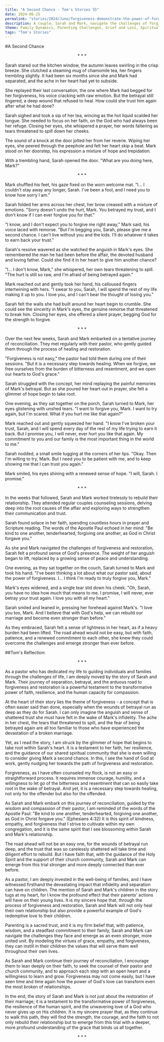 ```yaml
---
title: "A Second Chance - Tom's Stories 55"
date: 2024-06-25
permalink: "stories/2024/June/forgiveness-demonstrate-the-power-of-forgiveness-to-heal-relationships/"
description: A couple, Sarah and Mark, navigate the challenges of forgiveness and restoration after a betrayal, guided by their faith and the support of their pastor. The story explores the themes of trust, redemption, and the power of forgiveness to heal broken relationships.
theme: Family Dynamics, Parenting Challenges, Grief and Loss, Spiritual Growth, Pastoral Guidance, Forgiveness
tags: "Tom's Stories"
---
```

#A Second Chance

<center>* * *</center>

Sarah stared out the kitchen window, the autumn leaves swirling in the crisp breeze. She clutched a steaming mug of chamomile tea, her fingers trembling slightly. It had been six months since she and Mark had separated, and the ache in her heart had yet to subside.

She replayed their last conversation, the one where Mark had begged for her forgiveness, his voice cracking with raw emotion. But the betrayal still lingered, a deep wound that refused to heal. How could she trust him again after what he had done?

Sarah sighed and took a sip of her tea, wincing as the hot liquid scalded her tongue. She needed to focus on her faith, on the God who had always been her refuge. Closing her eyes, she whispered a prayer, her words faltering as tears threatened to spill down her cheeks.

The sound of a knock at the door jolted her from her reverie. Wiping her eyes, she peered through the peephole and felt her heart skip a beat. Mark stood on her doorstep, his expression a mixture of hope and trepidation.

With a trembling hand, Sarah opened the door. "What are you doing here, Mark?"

<center>* * *</center>

Mark shuffled his feet, his gaze fixed on the worn welcome mat. "I... I couldn't stay away any longer, Sarah. I've been a fool, and I need you to know how sorry I am."

Sarah folded her arms across her chest, her brow creased with a mixture of emotions. "Sorry doesn't undo the hurt, Mark. You betrayed my trust, and I don't know if I can ever forgive you for that."

"I know, and I don't expect you to forgive me right away," Mark said, his voice laced with remorse. "But I'm begging you, Sarah, please give me a second chance. I can't live without you and the kids. I'll do whatever it takes to earn back your trust."

Sarah's resolve wavered as she watched the anguish in Mark's eyes. She remembered the man he had been before the affair, the devoted husband and loving father. Could she find it in her heart to give him another chance?

"I... I don't know, Mark," she whispered, her own tears threatening to spill. "The hurt is still so raw, and I'm afraid of being betrayed again."

Mark reached out and gently took her hand, his calloused fingers intertwining with hers. "I swear to you, Sarah, I will spend the rest of my life making it up to you. I love you, and I can't bear the thought of losing you."

Sarah felt the walls she had built around her heart begin to crumble. She could see the sincerity in Mark's eyes, the genuine remorse that threatened to break him. Closing her eyes, she offered a silent prayer, begging God for the strength to forgive.

<center>* * *</center>

Over the next few weeks, Sarah and Mark embarked on a tentative journey of reconciliation. They met regularly with their pastor, who gently guided them through the process of healing and restoration.

"Forgiveness is not easy," the pastor had told them during one of their sessions. "But it is a necessary step towards healing. When we forgive, we free ourselves from the burden of bitterness and resentment, and we open our hearts to God's grace."

Sarah struggled with the concept, her mind replaying the painful memories of Mark's betrayal. But as she poured her heart out in prayer, she felt a glimmer of hope begin to take root.

One evening, as they sat together on the porch, Sarah turned to Mark, her eyes glistening with unshed tears. "I want to forgive you, Mark. I want to try again, but I'm scared. What if you hurt me like that again?"

Mark reached out and gently squeezed her hand. "I know I've broken your trust, Sarah, and I will spend every day of the rest of my life trying to earn it back. But I promise you, I will never, ever hurt you like that again. My commitment to you and our family is the most important thing in the world to me."

Sarah nodded, a small smile tugging at the corners of her lips. "Okay. Then I'm willing to try, Mark. But I need you to be patient with me, and to keep showing me that I can trust you again."

Mark smiled, his eyes shining with a renewed sense of hope. "I will, Sarah. I promise."

<center>* * *</center>

In the weeks that followed, Sarah and Mark worked tirelessly to rebuild their relationship. They attended regular couples counseling sessions, delving deep into the root causes of the affair and exploring ways to strengthen their communication and trust.

Sarah found solace in her faith, spending countless hours in prayer and Scripture reading. The words of the Apostle Paul echoed in her mind: "Be kind to one another, tenderhearted, forgiving one another, as God in Christ forgave you."

As she and Mark navigated the challenges of forgiveness and restoration, Sarah felt a profound sense of God's presence. The weight of her anguish began to lift, replaced by a growing sense of peace and understanding.

One evening, as they sat together on the couch, Sarah turned to Mark and took his hand. "I've been thinking a lot about what our pastor said, about the power of forgiveness. I... I think I'm ready to truly forgive you, Mark."

Mark's eyes widened, and a single tear slid down his cheek. "Oh, Sarah, you have no idea how much that means to me. I promise, I will never, ever betray your trust again. I love you with all my heart."

Sarah smiled and leaned in, pressing her forehead against Mark's. "I love you too, Mark. And I believe that with God's help, we can rebuild our marriage and become even stronger than before."

As they embraced, Sarah felt a sense of lightness in her heart, as if a heavy burden had been lifted. The road ahead would not be easy, but with faith, patience, and a renewed commitment to each other, she knew they could overcome the challenges and emerge stronger than ever before.

##Tom's Reflection: 

<center>* * *</center>

As a pastor who has dedicated my life to guiding individuals and families through the challenges of life, I am deeply moved by the story of Sarah and Mark. Their journey of separation, betrayal, and the arduous road to forgiveness and restoration is a powerful testament to the transformative power of faith, resilience, and the human capacity for compassion.

At the heart of their story lies the theme of forgiveness - a concept that is often easier said than done, especially when the wounds of betrayal run as deep as they do for Sarah. I can only imagine the anguish and sense of shattered trust she must have felt in the wake of Mark's infidelity. The ache in her chest, the tears that threatened to spill, and the fear of being betrayed again are all too familiar to those who have experienced the devastation of a broken marriage.

Yet, as I read the story, I am struck by the glimmer of hope that begins to take root within Sarah's heart. It is a testament to her faith, her resilience, and the guidance of our shared spiritual community that she is even willing to consider giving Mark a second chance. In this, I see the hand of God at work, gently nudging her towards the path of forgiveness and restoration.

Forgiveness, as I have often counseled my flock, is not an easy or straightforward process. It requires immense courage, humility, and a willingness to let go of the bitterness and resentment that can so easily take root in the wake of betrayal. And yet, it is a necessary step towards healing, not only for the offender but also for the offended.

As Sarah and Mark embark on this journey of reconciliation, guided by the wisdom and compassion of their pastor, I am reminded of the words of the Apostle Paul: "Be kind to one another, tenderhearted, forgiving one another, as God in Christ forgave you." (Ephesians 4:32) It is this spirit of kindness, empathy, and forgiveness that I strive to cultivate within my own congregation, and it is the same spirit that I see blossoming within Sarah and Mark's relationship.

The road ahead will not be an easy one, for the wounds of betrayal run deep, and the trust that was so carelessly shattered will take time and diligent effort to rebuild. But I have faith that, with the guidance of the Holy Spirit and the support of their church community, Sarah and Mark can emerge from this trial stronger and more deeply connected than ever before.

As a pastor, I am deeply invested in the well-being of families, and I have witnessed firsthand the devastating impact that infidelity and separation can have on children. The mention of Sarah and Mark's children in the story tugs at my heart, for I know the profound effect that their parents' actions will have on their young lives. It is my sincere hope that, through the process of forgiveness and restoration, Sarah and Mark will not only heal their own relationship but also provide a powerful example of God's redemptive love to their children.

Parenting is a sacred trust, and it is my firm belief that, with patience, wisdom, and a steadfast commitment to their family, Sarah and Mark can navigate the challenges they face and emerge as an even stronger, more united unit. By modeling the virtues of grace, empathy, and forgiveness, they can instill in their children the values that will serve them well throughout their own lives.

As Sarah and Mark continue their journey of reconciliation, I encourage them to lean deeply on their faith, to seek the counsel of their pastor and church community, and to approach each step with an open heart and a willingness to learn and grow. Forgiveness may not come easily, but I have seen time and time again how the power of God's love can transform even the most broken of relationships.

In the end, the story of Sarah and Mark is not just about the restoration of their marriage; it is a testament to the transformative power of forgiveness, the resilience of the human spirit, and the unwavering love of a God who never gives up on His children. It is my sincere prayer that, as they continue to walk this path, they will find the strength, the courage, and the faith to not only rebuild their relationship but to emerge from this trial with a deeper, more profound understanding of the grace that binds us all together.

<center>* * *</center>

